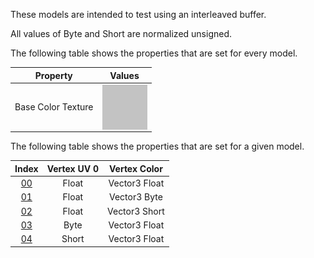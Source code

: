 These models are intended to test using an interleaved buffer.  

All values of Byte and Short are normalized unsigned.  

The following table shows the properties that are set for every model.  


Property | **Values**
:---: | :---:
Base Color Texture | <img src="./Textures/Texture_baseColor_Grey.png" height="72" width="72" align="middle">


The following table shows the properties that are set for a given model.  


Index | Vertex UV 0 | Vertex Color
:---: | :---: | :---:
[00](./Buffer_Interleaved_00.gltf) | Float | Vector3 Float
[01](./Buffer_Interleaved_01.gltf) | Float | Vector3 Byte
[02](./Buffer_Interleaved_02.gltf) | Float | Vector3 Short
[03](./Buffer_Interleaved_03.gltf) | Byte | Vector3 Float
[04](./Buffer_Interleaved_04.gltf) | Short | Vector3 Float
 
